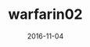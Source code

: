 ---
title: warfarin02
articlename: >-
  A randomized trial of lottery‐based incentives and reminders to improve warfarin adherence: the Warfarin Incentives (WIN2) Trial
date: '2016-11-04'
summary: >-
  Automated reminders led to the largest improvements in anticoagulation control, although without impacting measured adherence. Lottery‐based reminders improved measured adherence but did not lead to improved anticoagulation control.
authors: >-
  Stephen E. Kimmel, Andrea B. Troxel, Benjamin French, George Loewenstein, Jalpa A. Doshi, Todd E. H. Hecht, Mitchell Laskin, Colleen M. Brensinger, Chris Meussner, Kevin Volpp
externallink: 'https://onlinelibrary.wiley.com/doi/full/10.1002/pds.4094'
journal: PDS
---